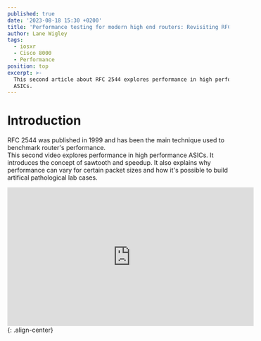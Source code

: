 ```yaml
---
published: true
date: '2023-08-18 15:30 +0200'
title: 'Performance testing for modern high end routers: Revisiting RFC 2544 (Part 2) '
author: Lane Wigley
tags:
  - iosxr
  - Cisco 8000
  - Performance
position: top
excerpt: >-
  This second article about RFC 2544 explores performance in high performance
  ASICs.
---
```

# Introduction

RFC 2544 was published in 1999 and has been the main technique used to benchmark router's performance.  
This second video explores performance in high performance ASICs. It introduces the concept of sawtooth and speedup. It also explains why performance can vary for certain  packet sizes and how it's possible to build artifical pathological lab cases.

<iframe width="560" height="315" src="https://www.youtube.com/embed/2RKZ9mAwP7w" title="YouTube video player" frameborder="0" allow="accelerometer; autoplay; clipboard-write; encrypted-media; gyroscope; picture-in-picture; web-share" allowfullscreen></iframe>{: .align-center}
